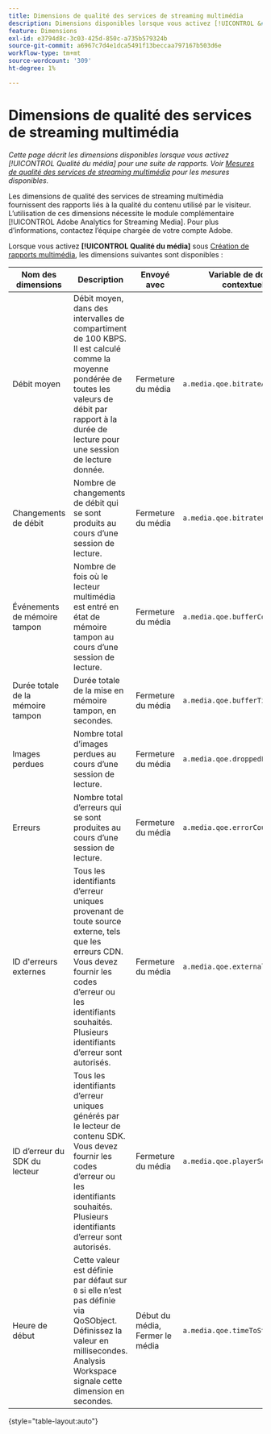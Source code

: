 ```yaml
---
title: Dimensions de qualité des services de streaming multimédia
description: Dimensions disponibles lorsque vous activez [!UICONTROL &#x200B; Qualité du média &#x200B;] pour une suite de rapports.
feature: Dimensions
exl-id: e3794d8c-3c03-425d-850c-a735b579324b
source-git-commit: a6967c7d4e1dca5491f13beccaa797167b503d6e
workflow-type: tm+mt
source-wordcount: '309'
ht-degree: 1%

---
```


# Dimensions de qualité des services de streaming multimédia

*Cette page décrit les dimensions disponibles lorsque vous activez [!UICONTROL Qualité du média] pour une suite de rapports. Voir [Mesures de qualité des services de streaming multimédia](../metrics/sm-quality.md) pour les mesures disponibles.*

Les dimensions de qualité des services de streaming multimédia fournissent des rapports liés à la qualité du contenu utilisé par le visiteur. L’utilisation de ces dimensions nécessite le module complémentaire [!UICONTROL Adobe Analytics for Streaming Media]. Pour plus d’informations, contactez l’équipe chargée de votre compte Adobe.

Lorsque vous activez **[!UICONTROL Qualité du média]** sous [Création de rapports multimédia](/help/admin/tools/manage-rs/edit-settings/media-management.md), les dimensions suivantes sont disponibles :

| Nom des dimensions | Description | Envoyé avec | Variable de données contextuelles |
| --- | --- | --- | --- |
| Débit moyen | Débit moyen, dans des intervalles de compartiment de 100 KBPS. Il est calculé comme la moyenne pondérée de toutes les valeurs de débit par rapport à la durée de lecture pour une session de lecture donnée. | Fermeture du média | `a.media.qoe.bitrateAverageBucket` |
| Changements de débit | Nombre de changements de débit qui se sont produits au cours d’une session de lecture. | Fermeture du média | `a.media.qoe.bitrateChangeCount` |
| Événements de mémoire tampon | Nombre de fois où le lecteur multimédia est entré en état de mémoire tampon au cours d’une session de lecture. | Fermeture du média | `a.media.qoe.bufferCount` |
| Durée totale de la mémoire tampon | Durée totale de la mise en mémoire tampon, en secondes. | Fermeture du média | `a.media.qoe.bufferTime` |
| Images perdues | Nombre total d’images perdues au cours d’une session de lecture. | Fermeture du média | `a.media.qoe.droppedFrameCount` |
| Erreurs | Nombre total d’erreurs qui se sont produites au cours d’une session de lecture. | Fermeture du média | `a.media.qoe.errorCount` |
| ID d&#39;erreurs externes | Tous les identifiants d’erreur uniques provenant de toute source externe, tels que les erreurs CDN. Vous devez fournir les codes d’erreur ou les identifiants souhaités. Plusieurs identifiants d’erreur sont autorisés. | Fermeture du média | `a.media.qoe.externalErrors` |
| ID d’erreur du SDK du lecteur | Tous les identifiants d’erreur uniques générés par le lecteur de contenu SDK. Vous devez fournir les codes d’erreur ou les identifiants souhaités. Plusieurs identifiants d’erreur sont autorisés. | Fermeture du média | `a.media.qoe.playerSdkErrors` |
| Heure de début | Cette valeur est définie par défaut sur `0` si elle n’est pas définie via QoSObject. Définissez la valeur en millisecondes. Analysis Workspace signale cette dimension en secondes. | Début du média, Fermer le média | `a.media.qoe.timeToStart` |

{style="table-layout:auto"}
